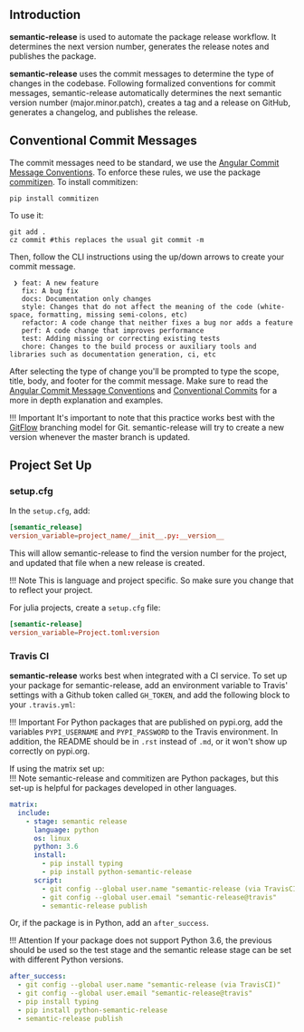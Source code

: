 ## Introduction

**semantic-release** is used to automate the package release workflow. It determines the next version number, generates the release notes and publishes the package.

**semantic-release** uses the commit messages to determine the type of changes in the codebase. Following formalized conventions for commit messages, semantic-release automatically determines the next semantic version number (major.minor.patch), creates a tag and a release on GitHub, generates a changelog, and publishes the release.

## Conventional Commit Messages
The commit messages need to be standard, we use the [Angular Commit Message Conventions][acmc]. To enforce these rules, we use the package [commitizen][cmtz].
To install commitizen:
```shell
pip install commitizen
```
To use it:
```shell
git add .
cz commit #this replaces the usual git commit -m
```
Then, follow the CLI instructions using the up/down arrows to create your commit message.
```shell
 ❯ feat: A new feature
   fix: A bug fix
   docs: Documentation only changes
   style: Changes that do not affect the meaning of the code (white-space, formatting, missing semi-colons, etc)
   refactor: A code change that neither fixes a bug nor adds a feature
   perf: A code change that improves performance
   test: Adding missing or correcting existing tests
   chore: Changes to the build process or auxiliary tools and libraries such as documentation generation, ci, etc
```
After selecting the type of change you'll be prompted to type the scope, title, body, and footer for the commit message.
Make sure to read the [Angular Commit Message Conventions][acmc] and [Conventional Commits][cc] for a more in depth explanation and examples.

!!! Important
    It's important to note that this practice works best with the [GitFlow][gf] branching model for Git. semantic-release will try to create a new version whenever the master branch is updated.
## Project Set Up

### setup.cfg
In the `setup.cfg`, add:
```toml
[semantic_release]
version_variable=project_name/__init__.py:__version__
```
This will allow semantic-release to find the version number for the project, and updated that file when a new release is created.

!!! Note
    This is language and project specific. So make sure you change that to reflect your project.

For julia projects, create a `setup.cfg` file:
```toml
[semantic-release]
version_variable=Project.toml:version
```

### Travis CI

**semantic-release** works best when integrated with a CI service. To set up your package for semantic-release, add an environment variable to Travis' settings with a Github token called `GH_TOKEN`, and add the following block to your `.travis.yml`:

!!! Important
    For Python packages that are published on pypi.org, add the variables `PYPI_USERNAME` and `PYPI_PASSWORD` to the Travis environment.
    In addition, the README should be in `.rst` instead of `.md`, or it won't show up correctly on pypi.org.

If using the matrix set up:  
!!! Note
    semantic-release and commitizen are Python packages, but this set-up is helpful for packages developed in other languages.
```yaml
matrix:
  include:
    - stage: semantic release
      language: python
      os: linux
      python: 3.6
      install:
        - pip install typing
        - pip install python-semantic-release
      script:
        - git config --global user.name "semantic-release (via TravisCI)"
        - git config --global user.email "semantic-release@travis"
        - semantic-release publish
```
Or, if the package is in Python, add an `after_success`.  

!!! Attention
    If your package does not support Python 3.6, the previous should be used so the test stage and the semantic release stage can be set with different Python versions.
```yaml
after_success:
  - git config --global user.name "semantic-release (via TravisCI)"
  - git config --global user.email "semantic-release@travis"
  - pip install typing
  - pip install python-semantic-release
  - semantic-release publish
```

[acmc]:https://github.com/angular/angular.js/blob/master/DEVELOPERS.md#-git-commit-guidelines
[cmtz]:https://pypi.org/project/commitizen/
[gf]:https://datasift.github.io/gitflow/IntroducingGitFlow.html
[cc]:https://www.conventionalcommits.org/en/v1.0.0-beta.2/
